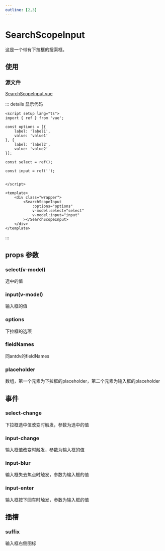 ```yaml
---
outline: [2,3]
---
```


# SearchScopeInput
这是一个带有下拉框的搜索框。
## 使用
### 源文件

[SearchScopeInput.vue](https://github.com/shiouhoo/hooui/blob/main/src/package/searchscopeinput/Index.vue)

<DemoSearchScopeInput></DemoSearchScopeInput>

::: details 显示代码

```vue
<script setup lang="ts">
import { ref } from 'vue';

const options = [{
    label: 'label1',
    value: 'value1'
}, {
    label: 'label2',
    value: 'value2'
}];

const select = ref();

const input = ref('');


</script>

<template>
    <div class="wrapper">
        <SearchScopeInput
            :options="options"
            v-model:select="select"
            v-model:input="input"
        ></SearchScopeInput>
    </div>
</template>
```
:::

## props 参数

### select(v-model)

选中的值

### input(v-model)

输入框的值

### options

下拉框的选项

### fieldNames

同antdv的fieldNames

### placeholder

数组，第一个元素为下拉框的placeholder，第二个元素为输入框的placeholder

## 事件

### select-change

下拉框选中值改变时触发，参数为选中的值

### input-change

输入框值改变时触发，参数为输入框的值

### input-blur

输入框失去焦点时触发，参数为输入框的值

### input-enter

输入框按下回车时触发，参数为输入框的值

## 插槽

### suffix

输入框右侧图标